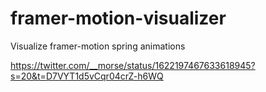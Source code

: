 # framer-motion-visualizer
Visualize framer-motion spring animations


https://twitter.com/__morse/status/1622197467633618945?s=20&t=D7VYT1d5vCqr04crZ-h6WQ
